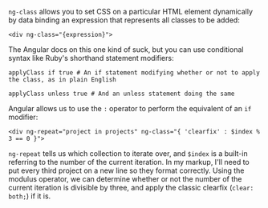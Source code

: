 <!-- ---title: Conditionally Apply Classes with ng-class -->

`ng-class` allows you to set CSS on a particular HTML element dynamically by data binding an expression that represents all classes to be added:

	<div ng-class="{expression}">
	
The Angular docs on this one kind of suck, but you can use conditional syntax like Ruby's shorthand statement modifiers:

	applyClass if true # An if statement modifying whether or not to apply the class, as in plain English
	
	applyClass unless true # And an unless statement doing the same
	
Angular allows us to use the `:` operator to perform the equivalent of an `if` modifier:

	<div ng-repeat="project in projects" ng-class="{ 'clearfix' : $index % 3 == 0 }">
	
`ng-repeat` tells us which collection to iterate over, and `$index` is a built-in referring to the number of the current iteration. In my markup, I'll need to put every third project on a new line so they format correctly. Using the modulus operator, we can determine whether or not the number of the current iteration is divisible by three, and apply the classic clearfix (`clear: both;`) if it is.
